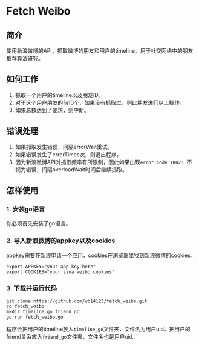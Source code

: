 
# Fetch Weibo

## 简介

使用新浪微博的API，抓取微博的朋友和用户的timeline。用于社交网络中的朋友推荐算法研究。

## 如何工作

1. 抓取一个用户的timeline以及朋友ID。
2. 对于这个用户朋友的前10个，如果没有抓取过，则此朋友进行以上操作。
3. 如果总数达到了要求，则中断。

## 错误处理

1. 如果抓取发生错误，间隔errorWait重试。
2. 如果错误发生了errorTimes次，则退出程序。
3. 因为新浪微博API对抓取频率有所限制，因此如果出现`error_code 10023`, 不视为错误，间隔overloadWait时间后继续抓取。

## 怎样使用

### 1. 安装go语言

你必须首先安装了go语言。

### 2. 导入新浪微博的appkey以及cookies

appkey需要在新浪申请一个应用，cookies在浏览器里找到新浪微博的cookies。

	export APPKEY="your app key here"
	export COOKIES="your sina weibo cookies" 

### 3. 下载并运行代码

	git clone https://github.com/wb14123/fetch_weibo.git
	cd fetch_weibo
	mkdir timeline_go friend_go
	go run fetch_weibo.go

程序会把用户的timeline放入`timeline_go`文件夹，文件名为用户uid。把用户的friend关系放入`friend_go`文件夹，文件名也是用户uid。


